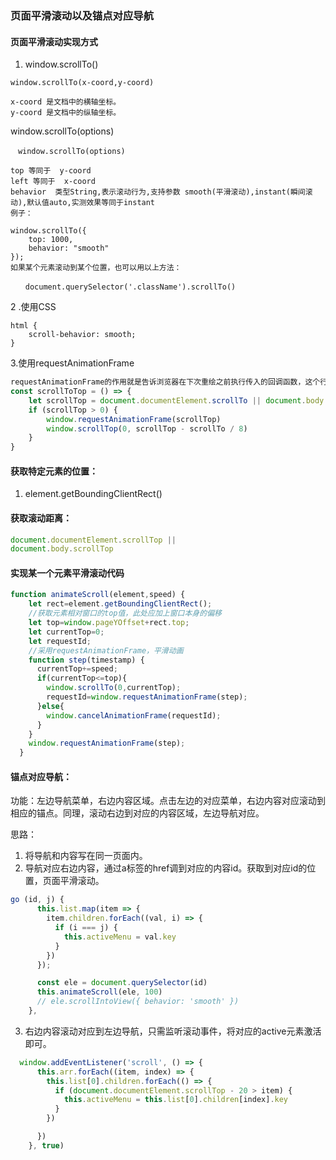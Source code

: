 ### 页面平滑滚动以及锚点对应导航
#### 页面平滑滚动实现方式
1. window.scrollTo()
```
window.scrollTo(x-coord,y-coord)

x-coord 是文档中的横轴坐标。
y-coord 是文档中的纵轴坐标。
```
window.scrollTo(options)
```
　window.scrollTo(options)

top 等同于  y-coord
left 等同于  x-coord
behavior  类型String,表示滚动行为,支持参数 smooth(平滑滚动),instant(瞬间滚动),默认值auto,实测效果等同于instant
例子：

window.scrollTo({ 
    top: 1000, 
    behavior: "smooth" 
});
如果某个元素滚动到某个位置，也可以用以上方法：

　　document.querySelector('.className').scrollTo()
```
2 .使用CSS
```
html {
    scroll-behavior: smooth;
}
```
3.使用requestAnimationFrame
```js
requestAnimationFrame的作用就是告诉浏览器在下次重绘之前执行传入的回调函数，这个行为是浏览器自动帮你做的
const scrollToTop = () => {
    let scrollTop = document.documentElement.scrollTo || document.body.scrollTop
    if (scrollTop > 0) {
        window.requestAnimationFrame(scrollTop)
        window.scrollTop(0, scrollTop - scrollTo / 8)
    }
}
```

#### 获取特定元素的位置：
1. element.getBoundingClientRect()

#### 获取滚动距离：
```js
document.documentElement.scrollTop ||
document.body.scrollTop
```
#### 实现某一个元素平滑滚动代码
```js
function animateScroll(element,speed) {
    let rect=element.getBoundingClientRect();
    //获取元素相对窗口的top值，此处应加上窗口本身的偏移
    let top=window.pageYOffset+rect.top;
    let currentTop=0;
    let requestId;
    //采用requestAnimationFrame，平滑动画
    function step(timestamp) {
      currentTop+=speed;
      if(currentTop<=top){
        window.scrollTo(0,currentTop);
        requestId=window.requestAnimationFrame(step);
      }else{
        window.cancelAnimationFrame(requestId);
      }
    }
    window.requestAnimationFrame(step);
  }
```

#### 锚点对应导航：
功能：左边导航菜单，右边内容区域。点击左边的对应菜单，右边内容对应滚动到相应的锚点。同理，滚动右边到对应的内容区域，左边导航对应。  

思路：
1. 将导航和内容写在同一页面内。
2. 导航对应右边内容，通过a标签的href调到对应的内容id。获取到对应id的位置，页面平滑滚动。
```js
go (id, j) {
      this.list.map(item => {
        item.children.forEach((val, i) => {
          if (i === j) {
            this.activeMenu = val.key
          }
        })
      });

      const ele = document.querySelector(id)
      this.animateScroll(ele, 100)
      // ele.scrollIntoView({ behavior: 'smooth' })
    },
```
3. 右边内容滚动对应到左边导航，只需监听滚动事件，将对应的active元素激活即可。
```js
  window.addEventListener('scroll', () => {
      this.arr.forEach((item, index) => {
        this.list[0].children.forEach(() => {
          if (document.documentElement.scrollTop - 20 > item) {
            this.activeMenu = this.list[0].children[index].key
          }
        })

      })
    }, true)
```